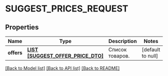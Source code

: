 # SUGGEST_PRICES_REQUEST

## Properties
Name | Type | Description | Notes
------------ | ------------- | ------------- | -------------
**offers** | [**LIST [SUGGEST_OFFER_PRICE_DTO]**](SuggestOfferPriceDTO.md) | Список товаров. | [default to null]

[[Back to Model list]](../README.md#documentation-for-models) [[Back to API list]](../README.md#documentation-for-api-endpoints) [[Back to README]](../README.md)



